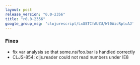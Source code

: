 ```yaml
---
layout: post
release_version: "0.0-2356"
title: "r0.0-2356"
google_group_msg: 'clojurescript/LxGSTCfAUZU/Wt0AicRptuAJ'
---
```


### Fixes 
* fix var analysis so that some.ns/foo.bar is handled correctly 
* CLJS-854: cljs.reader could not read numbers under IE8 
